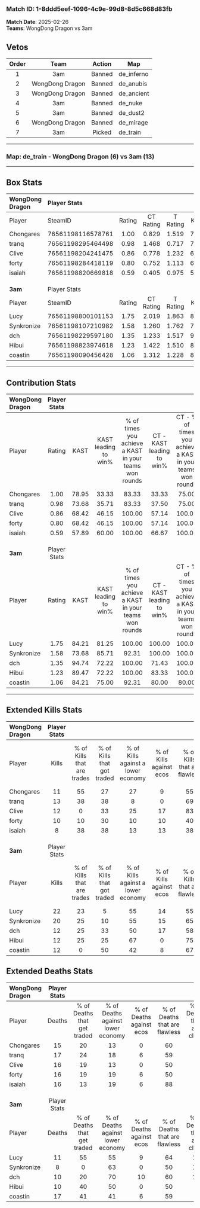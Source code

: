 ### Match ID: 1-8ddd5eef-1096-4c9e-99d8-8d5c668d83fb  
**Match Date**: 2025-02-26  
**Teams**: WongDong Dragon vs 3am  

## Vetos  

| Order | Team | Action | Map |
| :---: | :--: | :----: | --- |
| 1 | 3am | Banned | de_inferno |
| 2 | WongDong Dragon | Banned | de_anubis |
| 3 | WongDong Dragon | Banned | de_ancient |
| 4 | 3am | Banned | de_nuke |
| 5 | 3am | Banned | de_dust2 |
| 6 | WongDong Dragon | Banned | de_mirage |
| 7 | 3am | Picked | de_train |

---  

### **Map**: de_train - WongDong Dragon (6) vs 3am (13)  
---  

## Box Stats  

| **WongDong Dragon** | Player Stats      |        |           |          |       |       |       |         |        |      |     |
| :- | :- | :-: | :-: | :-: | :-: | :-: | :-: | :-: | :-: | :-: | :-: |
| Player              | SteamID           | Rating | CT Rating | T Rating | KAST  |  ADR  | Kills | Assists | Deaths | K/D  | HS% |
| Chongares           | 76561198116578761 |  1.00  |   0.829   |  1.519   | 78.95 | 77.5  |  11   |    6    |   15   | 0.73 | 45  |
| tranq               | 76561198295464498 |  0.98  |   1.468   |  0.717   | 73.68 | 75.2  |  13   |    5    |   17   | 0.76 | 84  |
| Clive               | 76561198204241475 |  0.86  |   0.778   |  1.232   | 68.42 | 58.6  |  12   |    3    |   16   | 0.75 | 41  |
| forty               | 76561198284418119 |  0.80  |   0.752   |  1.113   | 68.42 | 64.8  |  10   |    5    |   16   | 0.63 | 40  |
| isaiah              | 76561198820669818 |  0.59  |   0.405   |  0.975   | 57.89 | 57.1  |   8   |    2    |   16   | 0.50 | 75  |
|                     |                   |        |           |          |       |       |       |         |        |      |     |
|                     |                   |        |           |          |       |       |       |         |        |      |     |
|                     |                   |        |           |          |       |       |       |         |        |      |     |
| **3am**             | Player Stats      |        |           |          |       |       |       |         |        |      |     |
| Player              | SteamID           | Rating | CT Rating | T Rating | KAST  |  ADR  | Kills | Assists | Deaths | K/D  | HS% |
| Lucy                | 76561198800101153 |  1.75  |   2.019   |  1.863   | 84.21 | 112.8 |  22   |    4    |   11   | 2.00 | 54  |
| Synkronize          | 76561198107210982 |  1.58  |   1.260   |  1.762   | 73.68 | 88.1  |  20   |    2    |   8    | 2.50 | 45  |
| dch                 | 76561198229597180 |  1.35  |   1.233   |  1.517   | 94.74 | 89.5  |  12   |    8    |   10   | 1.20 | 66  |
| Hibui               | 76561198823974618 |  1.23  |   1.422   |  1.510   | 89.47 | 70.2  |  12   |    5    |   10   | 1.20 | 50  |
| coastin             | 76561198090456428 |  1.06  |   1.312   |  1.228   | 84.21 | 82.8  |  12   |   10    |   17   | 0.71 | 50  |
---  

## Contribution Stats  

| **WongDong Dragon** | Player Stats |       |                      |                                                        |                           |                                                             |                          |                                                            |
| :- | :-: | :-: | :-: | :-: | :-: | :-: | :-: | :-: |
| Player              |    Rating    | KAST  | KAST leading to win% | % of times you achieve a KAST in your teams won rounds | CT - KAST leading to win% | CT - % of times you achieve a KAST in your teams won rounds | T - KAST leading to win% | T - % of times you achieve a KAST in your teams won rounds |
| Chongares           |     1.00     | 78.95 |        33.33         |                         83.33                          |           33.33           |                            75.00                            |          33.33           |                           100.00                           |
| tranq               |     0.98     | 73.68 |        35.71         |                         83.33                          |           37.50           |                            75.00                            |          33.33           |                           100.00                           |
| Clive               |     0.86     | 68.42 |        46.15         |                         100.00                         |           57.14           |                           100.00                            |          33.33           |                           100.00                           |
| forty               |     0.80     | 68.42 |        46.15         |                         100.00                         |           57.14           |                           100.00                            |          33.33           |                           100.00                           |
| isaiah              |     0.59     | 57.89 |        60.00         |                         100.00                         |           66.67           |                           100.00                            |          50.00           |                           100.00                           |
|                     |              |       |                      |                                                        |                           |                                                             |                          |                                                            |
|                     |              |       |                      |                                                        |                           |                                                             |                          |                                                            |
|                     |              |       |                      |                                                        |                           |                                                             |                          |                                                            |
| **3am**             | Player Stats |       |                      |                                                        |                           |                                                             |                          |                                                            |
| Player              |    Rating    | KAST  | KAST leading to win% | % of times you achieve a KAST in your teams won rounds | CT - KAST leading to win% | CT - % of times you achieve a KAST in your teams won rounds | T - KAST leading to win% | T - % of times you achieve a KAST in your teams won rounds |
| Lucy                |     1.75     | 84.21 |        81.25         |                         100.00                         |          100.00           |                           100.00                            |          72.73           |                           100.00                           |
| Synkronize          |     1.58     | 73.68 |        85.71         |                         92.31                          |          100.00           |                           100.00                            |          77.78           |                           87.50                            |
| dch                 |     1.35     | 94.74 |        72.22         |                         100.00                         |           71.43           |                           100.00                            |          72.73           |                           100.00                           |
| Hibui               |     1.23     | 89.47 |        72.22         |                         100.00                         |           83.33           |                           100.00                            |          66.67           |                           100.00                           |
| coastin             |     1.06     | 84.21 |        75.00         |                         92.31                          |           80.00           |                            80.00                            |          72.73           |                           100.00                           |
---  

## Extended Kills Stats  

| **WongDong Dragon** | Player Stats |                            |                            |                                    |                         |                              |                                 |                                       |                    |           |
| :- | :-: | :-: | :-: | :-: | :-: | :-: | :-: | :-: | :-: | :-: |
| Player              |    Kills     | % of Kills that are trades | % of Kills that got traded | % of Kills against a lower economy | % of Kills against ecos | % of Kills that are flawless | % of Kills that are close duels | % of Kills that are assisted by flash | Pistol Round Kills | AWP Kills |
| Chongares           |      11      |             55             |             27             |                 27                 |            9            |              55              |                0                |                   9                   |         0          |     2     |
| tranq               |      13      |             38             |             38             |                 8                  |            0            |              69              |                8                |                   0                   |         0          |     2     |
| Clive               |      12      |             0              |             33             |                 25                 |           17            |              83              |                8                |                   0                   |         0          |     0     |
| forty               |      10      |             10             |             30             |                 10                 |           10            |              40              |               30                |                  10                   |         0          |     2     |
| isaiah              |      8       |             38             |             38             |                 13                 |           13            |              38              |                0                |                  13                   |         0          |     1     |
|                     |              |                            |                            |                                    |                         |                              |                                 |                                       |                    |           |
|                     |              |                            |                            |                                    |                         |                              |                                 |                                       |                    |           |
|                     |              |                            |                            |                                    |                         |                              |                                 |                                       |                    |           |
| **3am**             | Player Stats |                            |                            |                                    |                         |                              |                                 |                                       |                    |           |
| Player              |    Kills     | % of Kills that are trades | % of Kills that got traded | % of Kills against a lower economy | % of Kills against ecos | % of Kills that are flawless | % of Kills that are close duels | % of Kills that are assisted by flash | Pistol Round Kills | AWP Kills |
| Lucy                |      22      |             23             |             5              |                 55                 |           14            |              55              |                5                |                   5                   |         0          |     2     |
| Synkronize          |      20      |             25             |             10             |                 55                 |           15            |              65              |                0                |                   0                   |         0          |     0     |
| dch                 |      12      |             25             |             33             |                 50                 |           17            |              58              |                8                |                   0                   |         0          |     1     |
| Hibui               |      12      |             25             |             25             |                 67                 |            0            |              75              |                0                |                   0                   |         1          |     1     |
| coastin             |      12      |             0              |             50             |                 42                 |            8            |              67              |                8                |                   0                   |         0          |     2     |
## Extended Deaths Stats  

| **WongDong Dragon** | Player Stats |                             |                                   |                          |                               |                            |                           |               |
| :- | :-: | :-: | :-: | :-: | :-: | :-: | :-: | :-: |
| Player              |    Deaths    | % of Deaths that get traded | % of Deaths against lower economy | % of Deaths against ecos | % of Deaths that are flawless | % of Deaths that are close | % of Deaths while blinded | Deaths to AWP |
| Chongares           |      15      |             20              |                13                 |            0             |              60               |             7              |             7             |       1       |
| tranq               |      17      |             24              |                18                 |            6             |              59               |             0              |             0             |       0       |
| Clive               |      16      |             19              |                13                 |            0             |              50               |             6              |             0             |       0       |
| forty               |      16      |             19              |                19                 |            6             |              50               |             0              |             0             |       0       |
| isaiah              |      16      |             13              |                19                 |            6             |              88               |             6              |             0             |       0       |
|                     |              |                             |                                   |                          |                               |                            |                           |               |
|                     |              |                             |                                   |                          |                               |                            |                           |               |
|                     |              |                             |                                   |                          |                               |                            |                           |               |
| **3am**             | Player Stats |                             |                                   |                          |                               |                            |                           |               |
| Player              |    Deaths    | % of Deaths that get traded | % of Deaths against lower economy | % of Deaths against ecos | % of Deaths that are flawless | % of Deaths that are close | % of Deaths while blinded | Deaths to AWP |
| Lucy                |      11      |             55              |                55                 |            9             |              64               |             18             |             0             |       0       |
| Synkronize          |      8       |              0              |                63                 |            0             |              50               |             13             |             0             |       0       |
| dch                 |      10      |             20              |                70                 |            10            |              60               |             10             |            10             |       0       |
| Hibui               |      10      |             40              |                50                 |            0             |              50               |             0              |             0             |       0       |
| coastin             |      17      |             41              |                41                 |            6             |              59               |             6              |            12             |       0       |
